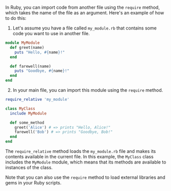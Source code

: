 In Ruby, you can import code from another file using the `require` method, which takes the name of the file as an argument. Here's an example of how to do this:

1. Let's assume you have a file called `my_module.rb` that contains some code you want to use in another file.

```ruby
module MyModule
  def greet(name)
    puts "Hello, #{name}!"
  end

  def farewell(name)
    puts "Goodbye, #{name}!"
  end
end
```

2. In your main file, you can import this module using the `require` method.

```ruby
require_relative 'my_module'

class MyClass
  include MyModule

  def some_method
    greet('Alice') # => prints "Hello, Alice!"
    farewell('Bob') # => prints "Goodbye, Bob!"
  end
end

```

The `require_relative` method loads the `my_module.rb` file and makes its contents available in the current file. In this example, the `MyClass` class includes the `MyModule` module, which means that its methods are available to instances of the class.

Note that you can also use the `require` method to load external libraries and gems in your Ruby scripts.